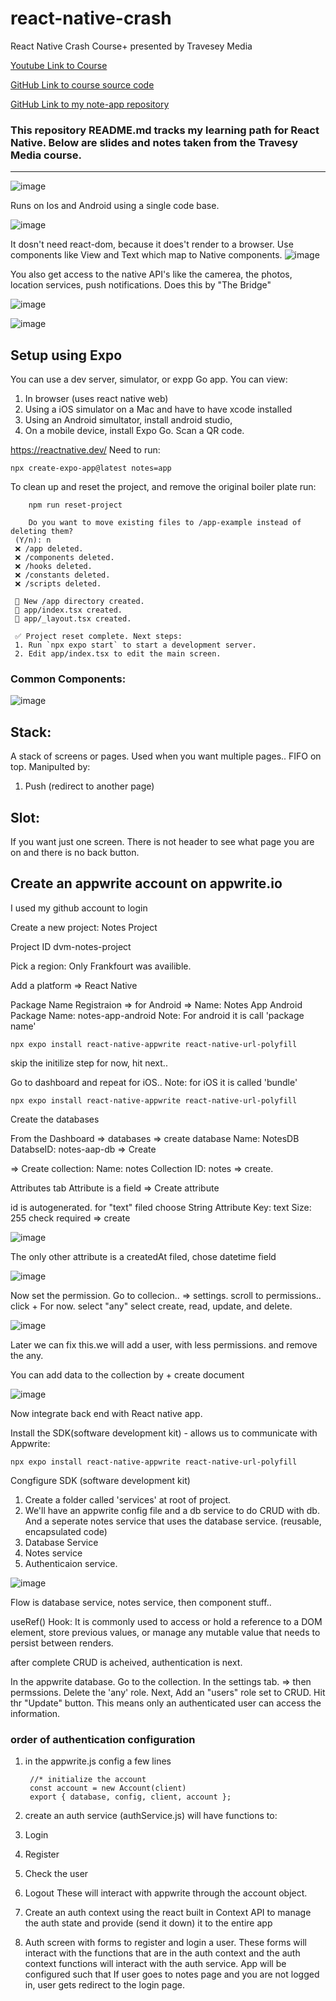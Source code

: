 # react-native-crash
React Native Crash Course+ presented by Travesey Media

[Youtube Link to Course](https://www.youtube.com/watch?v=bCpFbERgj7s)

[GitHub Link to course source code ](https://github.com/bradtraversy/notes-app/tree/main)

[GitHub Link to my note-app repository](https://github.com/dmacisso/notes-app)


### This repository README.md tracks my learning path for React Native. Below are slides and notes taken from the Travesy Media course.
<hr>

![image](https://github.com/user-attachments/assets/97ed8aaa-74dd-4106-ba82-78b72924d8c4)

Runs on Ios and Android using a single code base.

![image](https://github.com/user-attachments/assets/4af2bf80-748f-4ea9-af6b-d5040bf43069)

It dosn't need react-dom, because it does't render to a browser. Use components like View and Text
which map to Native components.
![image](https://github.com/user-attachments/assets/2df3d090-2379-427a-a212-0bd9c11c6f9c)

You also get access to the native API's like the camerea, the photos, location services, push notifications.
Does this by "The Bridge"

![image](https://github.com/user-attachments/assets/e5a742fc-fb09-4a61-a42c-f9178fba8d98)

![image](https://github.com/user-attachments/assets/73ed2543-a60c-42e5-906d-b81eb3c66d6c)



## Setup using Expo 
You can use a dev server, simulator, or expp Go app. 
 You can view:
1.  In browser (uses react native web)
2.  Using a iOS simulator on a Mac and have to have xcode installed
3.  Using an Android simultator, install android studio,
4.  On a mobile device, install Expo Go. Scan a QR code.

   
https://reactnative.dev/
Need to run:

    npx create-expo-app@latest notes=app

To clean up and reset the project, and remove the original boiler plate run:
        
        npm run reset-project

        Do you want to move existing files to /app-example instead of deleting them? 
     (Y/n): n
     ❌ /app deleted.       
     ❌ /components deleted.
     ❌ /hooks deleted.
     ❌ /constants deleted.
     ❌ /scripts deleted.
     
     📁 New /app directory created.
     📄 app/index.tsx created.
     📄 app/_layout.tsx created.
     
     ✅ Project reset complete. Next steps:
     1. Run `npx expo start` to start a development server.
     2. Edit app/index.tsx to edit the main screen.

  ### Common Components:
  ![image](https://github.com/user-attachments/assets/93e8c65e-4af7-4751-83fe-66cf447a00b2)

## Stack:
A stack of screens or pages. Used when you want multiple pages.. FIFO on top. Manipulted by:
1. Push (redirect to another page)

## Slot:
If you want just one screen. There is not header to see what page you are on and there is no back button.


## Create an appwrite account on appwrite.io
I used my github account to login

Create a new project: Notes Project

Project ID dvm-notes-project

Pick a region: Only Frankfourt was availible.

Add a platform  => React Native

Package Name Registraion =>  for Android =>  Name: Notes App Android  Package Name: notes-app-android
Note: For android it is call 'package name'
  
    npx expo install react-native-appwrite react-native-url-polyfill

skip the initilize step for now, hit next..

Go to dashboard and repeat for iOS..
Note: for iOS it is called 'bundle'
  
    npx expo install react-native-appwrite react-native-url-polyfill


Create the databases

From the Dashboard => databases => create database Name: NotesDB DatabseID: notes-aap-db => Create

=> Create collection: Name: notes Collection ID:  notes => create.

Attributes tab 
Attribute is a field  => Create attribute

id is autogenerated.
for "text" filed choose String 
Attribute Key: text
Size: 255
check required
=> create

![image](https://github.com/user-attachments/assets/3fdd61dd-2433-4493-b4c2-951fa301011a)

The only other attribute is a createdAt filed, chose datetime field

![image](https://github.com/user-attachments/assets/2c243f62-8b1e-4335-864d-9f2170d5306a)

Now set the permission.
Go to collecion..  => settings. scroll to permissions.. click +   For now. select "any" select create, read, update, and delete.

![image](https://github.com/user-attachments/assets/89ef1044-acd8-42e6-b31a-263b5533d60b)

Later we can fix this.we will add a user, with less permissions. and remove the any.


You can add data to the collection by + create document

![image](https://github.com/user-attachments/assets/dd0cf098-05ca-4e9b-8ab2-58ce01feed8e)

Now integrate back end with React native app.


Install the SDK(software development kit) - allows us to communicate with Appwrite:

    npx expo install react-native-appwrite react-native-url-polyfill

Congfigure SDK (software development kit)
1. Create a folder called 'services' at root of project.
2. We'll have an appwrite config file and a db service to do CRUD with db. And a seperate notes service that uses the database service. (reusable, encapsulated code)
   <li>Database Service
   <li>Notes service
   <li>Authenticaion service.


![image](https://github.com/user-attachments/assets/e7914d07-6509-4cd6-b3a8-c56ea3c4d3ee)

Flow is database service, notes service, then component stuff..

useRef() Hook:
It is commonly used to access or hold a reference to a DOM element, store previous values, or manage any mutable value that needs to persist between renders.

after complete CRUD is acheived, authentication is next.

In the appwrite database. Go to the collection. In the settings tab. => then permssions. Delete the 'any' role. 
Next, Add an "users" role set to CRUD. Hit thr "Update" button. This means only an authenticated user can access the information.

### order of authentication configuration 
1. in the appwrite.js config a few lines
   ```
    //* initialize the account
    const account = new Account(client)
    export { database, config, client, account };
   ```

3. create an auth service (authService.js) will have functions to:
 1. Login
 2. Register
 3. Check the user
 4. Logout
    These will interact with appwrite through the account object.
3. Create an auth context using the react built in Context API to manage the auth state and  provide (send it down) it to the entire app
4. Auth screen with forms to register and login a user.  These forms will interact with the functions that are in the auth context and the auth context functions will interact with the auth service.
   App will be configured such that If user goes to notes page and you are not logged in, user gets redirect to the login page.

